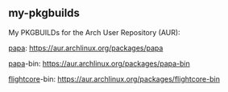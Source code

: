 ## my-pkgbuilds
My PKGBUILDs for the Arch User Repository (AUR):

[papa](https://github.com/AnActualEmerald/papa): https://aur.archlinux.org/packages/papa

[papa](https://github.com/AnActualEmerald/papa)-bin: https://aur.archlinux.org/packages/papa-bin

[flightcore](https://github.com/R2NorthstarTools/FlightCore)-bin: https://aur.archlinux.org/packages/flightcore-bin
